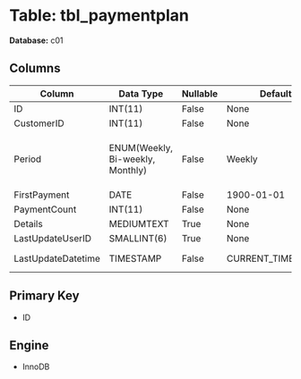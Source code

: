 # Table: tbl_paymentplan

**Database:** c01

## Columns

| Column | Data Type | Nullable | Default | Extra |
|--------|-----------|----------|---------|-------|
| ID | INT(11) | False | None | AUTO_INCREMENT |
| CustomerID | INT(11) | False | None | None |
| Period | ENUM(Weekly, Bi-weekly, Monthly) | False | Weekly | `Period` ENUM('Weekly', 'Bi-weekly', 'Monthly') NOT NULL DEFAULT 'Weekly' |
| FirstPayment | DATE | False | 1900-01-01 | None |
| PaymentCount | INT(11) | False | None | None |
| Details | MEDIUMTEXT | True | None | None |
| LastUpdateUserID | SMALLINT(6) | True | None | None |
| LastUpdateDatetime | TIMESTAMP | False | CURRENT_TIMESTAMP | ON UPDATE CURRENT_TIMESTAMP |

## Primary Key
- ID

## Engine
- InnoDB
